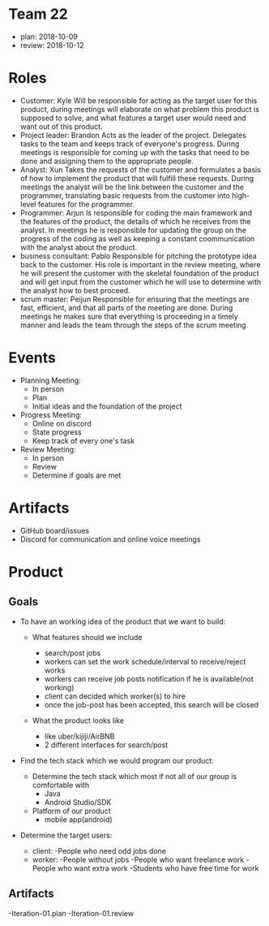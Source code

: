 # Team 22
- plan: 2018-10-09
- review: 2018-10-12

# Roles
- Customer: Kyle
Will be responsible for acting as the target user for this product, during meetings will elaborate on what problem this product is supposed to solve, and what features a target user would need and want out of this product.
- Project leader: Brandon
Acts as the leader of the project. Delegates tasks to the team and keeps track of everyone's progress. During meetings is responsible for coming up with the tasks that need to be done and assigning them to the appropriate people.
- Analyst: Xun
Takes the requests of the customer and formulates a basis of how to implement the product that will fulfill these requests. During meetings the analyst will be the link between the customer and the programmer, translating basic requests from the customer into high-level features for the programmer.
- Programmer: Arjun
Is responsible for coding the main framework and the features of the product, the details of which he receives from the analyst. In meetings he is responsible for updating the group on the progress of the coding as well as keeping a constant coommunication with the analyst about the product.
- business consultant: Pablo
Responsible for pitching the prototype idea back to the customer. His role is important in the review meeting, where he will present the customer with the skeletal foundation of the product and will get input from the customer which he will use to determine with the analyst how to best proceed.
- scrum master: Peijun
Responsible for ensuring that the meetings are fast, efficient, and that all parts of the meeting are done. During meetings he makes sure that everything is  proceeding in a timely manner and leads the team through the steps of the scrum meeting

# Events
- Planning Meeting:
    - In person
    - Plan
    - Initial ideas and the foundation of the project
- Progress Meeting:
    - Online on discord
    - State progress
    - Keep track of every one's task
- Review Meeting:
    - In person
    - Review
    - Determine if goals are met

# Artifacts

- GitHub board/issues
- Discord for communication and online voice meetings

# Product

## Goals
- To have an working idea of the product that we want to build:
    - What features should we include
        - search/post jobs
        - workers can set the work schedule/interval to receive/reject works
        - workers can receive job posts notification if he is available(not working)
        - client can decided which worker(s) to hire
        - once the job-post has been accepted, this search will be closed
        
    - What the product looks like
        - like uber/kijiji/AirBNB
        - 2 different interfaces for search/post
        
- Find the tech stack which we would program our product:
    - Determine the tech stack which most if not all of our group is comfortable with
        - Java
        - Android Studio/SDK
    - Platform of our product
        - mobile app(android)
        
- Determine the target users:
    - client: -People who need odd jobs done 
    - worker: -People without jobs
              -People who want freelance work
              -People who want extra work
              -Students who have free time for work

## Artifacts
-Iteration-01.plan
-Iteration-01.review
